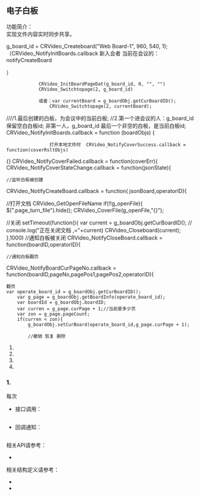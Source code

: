 ## 电子白板
功能简介：  
实现文件内容实时同步共享。

g_board_id = CRVideo_Createboard("Web Board-1", 960, 540, 1);
（CRVideo_NotifyInitBoards.callback  新入会者
当前在会议的：notifyCreateBoard

）


				CRVideo_InitBoardPageDat(g_board_id, 0, "", "")
				CRVideo_Switchtopage(2, g_board_id)

                或者：var currentBoard = g_boardObj.getCurBoardID();
					CRVideo_Switchtopage(2, currentBoard);

////1.最后创建的白板，为会议中的当前白板;
//2.第一个进会议的人：g_board_id 保留空白白板id;  非第一人，g_board_id 最后一个非空的白板，是当前白板id;
                CRVideo_NotifyInitBoards.callback = function (boardObjs) {


                    打开本地文件时  CRVideo_NotifyCoverSuccess.callback = function(coverRsltObjs)
{}  CRVideo_NotifyCoverFailed.callback = function(coverErr){
CRVideo_NotifyCoverStateChange.callback = function(jsonState){

    //监听白板被创建
CRVideo_NotifyCreateBoard.callback = function( jsonBoard,operatorID){


//打开文档
CRVideo_GetOpenFileName
if(!!g_openFile){
			$(".page_turn_file").hide();
			CRVideo_CoverFile(g_openFile,"{}");

//关闭
	setTimeout(function(){
			var current = g_boardObj.getCurBoardID();
		//	console.log("正在关闭文档 ,="+current)
			CRVideo_Closeboard(current);
		},1000)
    //通知白板被关闭
CRVideo_NotifyCloseBoard.callback = function(boardID,operatorID){

    //通知白板翻页
CRVideo_NotifyBoardCurPageNo.callback = function(boardID,pageNo,pagePos1,pagePos2,operatorID){


    翻页 
    var operate_board_id = g_boardObj.getCurBoardID();
		var g_page = g_boardObj.getBoardInfo(operate_board_id);
		var boardId = g_boardObj.boardID;
		var curren = g_page.curPage + 1;//当前是多少页
		var zon = g_page.pageCount;
		if(curren < zon){
			g_boardObj.setCurBoard(operate_board_id,g_page.curPage + 1);

            //撤销 恢复 删除
1. [](#)
1. [](#)
1. [](#)
1. [](#)


<h3 id=>1.</h3> 

每次


- 接口调用：

```js

```

- 回调通知：

```js


```

相关API请参考：
* [](API.md#)

相关结构定义请参考：
* [](Constant.md#)
* [](TypeDefinitions.md#)


